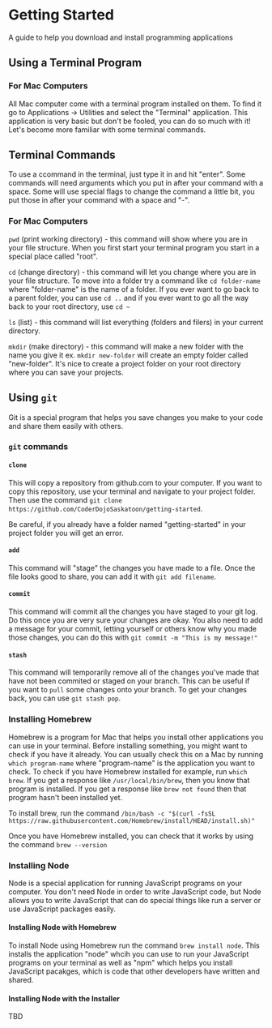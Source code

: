 # Getting Started
A guide to help you download and install programming applications

## Using a Terminal Program

### For Mac Computers
All Mac computer come with a terminal program installed on them. To find it go to Applications -> Utilities and select the "Terminal" application. This application is very basic but don't be fooled, you can do so much with it! Let's become more familiar with some terminal commands.

## Terminal Commands
To use a ccommand in the terminal, just type it in and hit "enter". Some commands will need arguments which you put in after your command with a space. Some will use special flags to change the command a little bit, you put those in after your command with a space and "-".

### For Mac Computers
`pwd` (print working directory) - this command will show where you are in your file structure. When you first start your terminal program you start in a special place called "root".

`cd` (change directory) - this command will let you change where you are in your file structure. To move into a folder try a command like `cd folder-name` where "folder-name" is the name of a folder. If you ever want to go back to a parent folder, you can use `cd ..` and if you ever want to go all the way back to your root directory, use `cd ~`

`ls` (list) - this command will list everything (folders and filers) in your current directory.

`mkdir` (make directory) - this command will make a new folder with the name you give it ex. `mkdir new-folder` will create an empty folder called "new-folder". It's nice to create a project folder on your root directory where you can save your projects.

## Using `git`
Git is a special program that helps you save changes you make to your code and share them easily with others.

### `git` commands
#### `clone`
This will copy a repository from github.com to your computer. If you want to copy this repository, use your terminal and navigate to your project folder. Then use the command `git clone https://github.com/CoderDojoSaskatoon/getting-started`.

Be careful, if you already have a folder named "getting-started" in your project folder you will get an error.

#### `add`
This command will "stage" the changes you have made to a file. Once the file looks good to share, you can add it with `git add filename`.

#### `commit`
This command will commit all the changes you have staged to your git log. Do this once you are very sure your changes are okay. You also need to add a message for your commit, letting yourself or others know why you made those changes, you can do this with `git commit -m "This is my message!"`

#### `stash`
This command will temporarily remove all of the changes you've made that have not been commited or staged on your branch. This can be useful if you want to `pull` some changes onto your branch. To get your changes back, you can use `git stash pop`.

### Installing Homebrew
Homebrew is a program for Mac that helps you install other applications you can use in your terminal. Before installing something, you might want to check if you have it already. You can usually check this on a Mac by running `which program-name` where "program-name" is the application you want to check. To check if you have Homebrew installed for example, run `which brew`. If you get a response like `/usr/local/bin/brew`, then you know that program is installed. If you get a response like `brew not found` then that program hasn't been installed yet.

To install brew, run the command `/bin/bash -c "$(curl -fsSL https://raw.githubusercontent.com/Homebrew/install/HEAD/install.sh)"`

Once you have Homebrew installed, you can check that it works by using the command `brew --version`

### Installing Node
Node is a special application for running JavaScript programs on your computer. You don't need Node in order to write JavaScript code, but Node allows you to write JavaScript that can do special things like run a server or use JavaScript packages easily.

#### Installing Node with Homebrew
To install Node using Homebrew run the command `brew install node`. This installs the application "node" whcih you can use to run your JavaScript programs on your terminal as well as "npm" which helps you install JavaScript pacakges, which is code that other developers have written and shared.

#### Installing Node with the Installer
TBD
